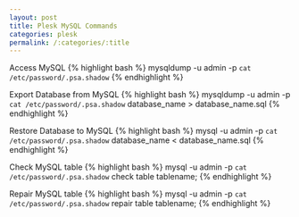 ```yaml
---
layout: post
title: Plesk MySQL Commands
categories: plesk
permalink: /:categories/:title
---
```


Access MySQL
{% highlight bash %}
mysqldump -u admin -p `cat /etc/password/.psa.shadow`
{% endhighlight %}

Export Database from MySQL
{% highlight bash %}
mysqldump -u admin -p `cat /etc/password/.psa.shadow` database_name > database_name.sql 
{% endhighlight %}

Restore Database to MySQL
{% highlight bash %}
mysql -u admin -p `cat /etc/password/.psa.shadow` database_name < database_name.sql
{% endhighlight %}


Check MySQL table 
{% highlight bash %}
mysql -u admin -p `cat /etc/password/.psa.shadow` check table tablename;
{% endhighlight %}

Repair MySQL table
{% highlight bash %}
mysql -u admin -p `cat /etc/password/.psa.shadow` repair table tablename;
{% endhighlight %}
